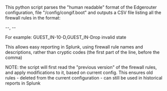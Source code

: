 This python script parses the "human readable" format of the Edgerouter configuration,
file "/config/congif.boot" and outputs a CSV file listing all the firewall rules in the format:

<rulesetname>-<interface>-<action>, <rulesetname>-<interface>-<description>

For example:
GUEST_IN-10-D,GUEST_IN-Drop invalid state

This allows easy reporting in Splunk, using firewall rule names and descriptions, rather than cryptic codes (the first part of the line, before the comma)

NOTE: the script will first read the "previous version" of the firewall rules,
and apply modifications to it, based on current config.
This ensures old rules - deleted from the current configuration - can still be used in historical reports in Splunk 